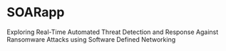 # SOARapp
Exploring Real-Time Automated Threat Detection and Response Against Ransomware Attacks using Software Defined Networking
